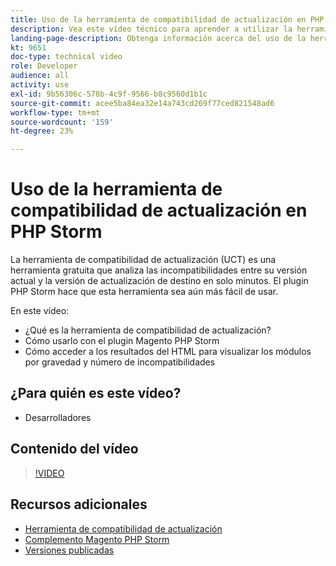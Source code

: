 ```yaml
---
title: Uso de la herramienta de compatibilidad de actualización en PHP Storm
description: Vea este vídeo técnico para aprender a utilizar la herramienta de compatibilidad de actualización con el complemento PHP Storm.
landing-page-description: Obtenga información acerca del uso de la herramienta de compatibilidad de actualización con el complemento PHP Storm que facilita la identificación y solución de incompatibilidades.
kt: 9651
doc-type: technical video
role: Developer
audience: all
activity: use
exl-id: 9b56306c-578b-4c9f-9566-b8c9560d1b1c
source-git-commit: acee5ba84ea32e14a743cd269f77ced821548ad6
workflow-type: tm+mt
source-wordcount: '159'
ht-degree: 23%

---
```


# Uso de la herramienta de compatibilidad de actualización en PHP Storm

La herramienta de compatibilidad de actualización (UCT) es una herramienta gratuita que analiza las incompatibilidades entre su versión actual y la versión de actualización de destino en solo minutos. El plugin PHP Storm hace que esta herramienta sea aún más fácil de usar.

En este vídeo:

- ¿Qué es la herramienta de compatibilidad de actualización?
- Cómo usarlo con el plugin Magento PHP Storm
- Cómo acceder a los resultados del HTML para visualizar los módulos por gravedad y número de incompatibilidades

## ¿Para quién es este vídeo?

- Desarrolladores

## Contenido del vídeo

>[!VIDEO](https://video.tv.adobe.com/v/340150?quality=12&learn=on)

## Recursos adicionales

- [Herramienta de compatibilidad de actualización](https://experienceleague.adobe.com/docs/commerce-operations/upgrade-guide/upgrade-compatibility-tool/overview.html)
- [Complemento Magento PHP Storm](https://plugins.jetbrains.com/plugin/8024-magento-phpstorm)
- [Versiones publicadas](https://devdocs.magento.com/release/released-versions.html)
